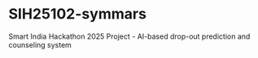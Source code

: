 # SIH25102-symmars
Smart India Hackathon 2025 Project - AI-based drop-out prediction and counseling system
